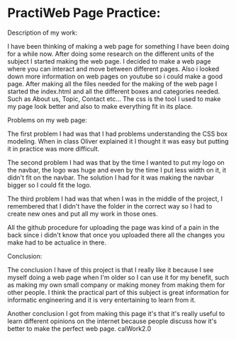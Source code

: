 # PractiWeb Page Practice:             



Description of my work:

 I have been thinking of making a web page for something I have been doing for a while now. After doing some research on the different units of the subject I started making the web page. I decided to make a web page where you can interact and move between different pages. Also i looked down more information on web pages on youtube so i could make a good page. After making all the files needed for the making of the web page I started the index.html and all the different boxes and categories needed. Such as About us, Topic, Contact etc… 
The css is the tool I used to make my page look better and also to make everything fit in its place.

Problems on my web page:

The first problem I had was that I had problems understanding the CSS box modeling. When in class Oliver explained it I thought it was easy but putting it in practice was more difficult. 

The second problem I had was that by the time I wanted to put my logo on the navbar, the logo was huge and even by the time I put less width on it, it didn't fit on the navbar. The solution I had for it was making the navbar bigger so I could fit the logo. 

The third problem I had was that when I was in the middle of the project, I remembered that I didn't have the folder in the correct way so I had to create new ones and put all my work in those ones.

All the github procedure for uploading the page was kind of a pain in the back since i didn't know that once you uploaded there all the changes you make had to be actualice in there. 





Conclusion:

 The conclusion I have of this project is that I really like it because I see myself doing a web page when I'm older so I can use it for my benefit, such as making my own small company or making money from making them for other people. I think the practical part of this subject is great information for informatic engineering and it is very entertaining to learn from it.

Another conclusion I got from making this page it's that it's really useful to learn different opinions on the internet because people discuss how it's better to make the perfect web page.
calWork2.0
